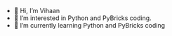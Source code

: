 - 👋 Hi, I’m Vihaan 
- 👀 I’m interested in Python and PyBricks coding.
- 🌱 I’m currently learning Python and PyBricks coding


<!---
vrs31quidditchseeker/vrs31quidditchseeker is a ✨ special ✨ repository because its `README.md` (this file) appears on your GitHub profile.
You can click the Preview link to take a look at your changes.
--->
